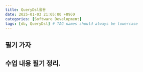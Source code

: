 ```yaml
---
title: QueryDsl활용
date: 2025-01-03 21:05:00 +0900
categories: [Software Development]
tags: [db, QueryDsl] # TAG names should always be lowercase
---
```


## 필기 가자

## 수업 내용 필기 정리.
```sh

```
